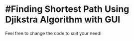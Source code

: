 # #Finding Shortest Path Using Djikstra Algorithm with GUI
Feel free to change the code to suit your need!
